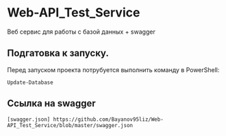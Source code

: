 # Web-API_Test_Service
Веб сервис для работы с базой данных + swagger


## Подгатовка к запуску.

Перед запуском проекта потрубуется выполнить команду в PowerShell:
```
Update-Database
```

## Ссылка на swagger
```
[swagger.json] https://github.com/Bayanov95liz/Web-API_Test_Service/blob/master/swagger.json
``````
